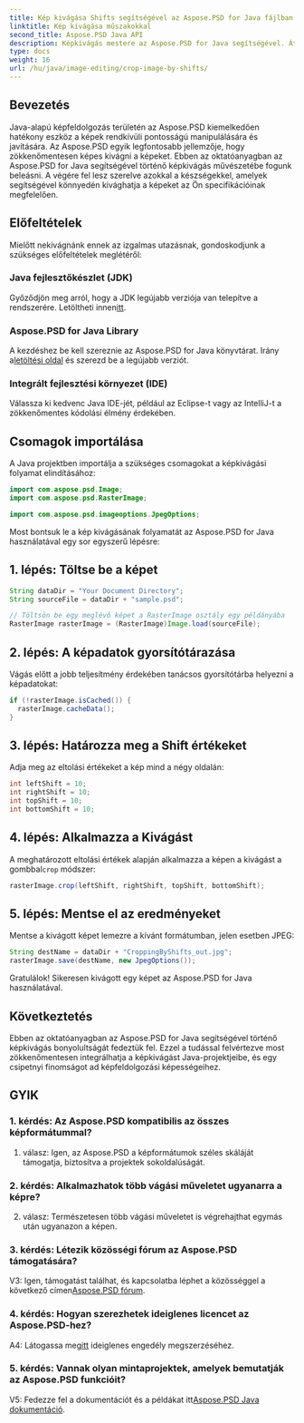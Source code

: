 ```yaml
---
title: Kép kivágása Shifts segítségével az Aspose.PSD for Java fájlban
linktitle: Kép kivágása műszakokkal
second_title: Aspose.PSD Java API
description: Képkivágás mestere az Aspose.PSD for Java segítségével. Átfogó oktatóanyag a zökkenőmentes képkezeléshez.
type: docs
weight: 16
url: /hu/java/image-editing/crop-image-by-shifts/
---
```

## Bevezetés

Java-alapú képfeldolgozás területén az Aspose.PSD kiemelkedően hatékony eszköz a képek rendkívüli pontosságú manipulálására és javítására. Az Aspose.PSD egyik legfontosabb jellemzője, hogy zökkenőmentesen képes kivágni a képeket. Ebben az oktatóanyagban az Aspose.PSD for Java segítségével történő képkivágás művészetébe fogunk beleásni. A végére fel lesz szerelve azokkal a készségekkel, amelyek segítségével könnyedén kivághatja a képeket az Ön specifikációinak megfelelően.

## Előfeltételek

Mielőtt nekivágnánk ennek az izgalmas utazásnak, gondoskodjunk a szükséges előfeltételek meglétéről:

### Java fejlesztőkészlet (JDK)

 Győződjön meg arról, hogy a JDK legújabb verziója van telepítve a rendszerére. Letöltheti innen[itt](https://www.oracle.com/java/technologies/javase-downloads.html).

### Aspose.PSD for Java Library

 A kezdéshez be kell szereznie az Aspose.PSD for Java könyvtárat. Irány a[letöltési oldal](https://releases.aspose.com/psd/java/) és szerezd be a legújabb verziót.

### Integrált fejlesztési környezet (IDE)

Válassza ki kedvenc Java IDE-jét, például az Eclipse-t vagy az IntelliJ-t a zökkenőmentes kódolási élmény érdekében.

## Csomagok importálása

A Java projektben importálja a szükséges csomagokat a képkivágási folyamat elindításához:

```java
import com.aspose.psd.Image;
import com.aspose.psd.RasterImage;

import com.aspose.psd.imageoptions.JpegOptions;
```

Most bontsuk le a kép kivágásának folyamatát az Aspose.PSD for Java használatával egy sor egyszerű lépésre:

## 1. lépés: Töltse be a képet

```java
String dataDir = "Your Document Directory";
String sourceFile = dataDir + "sample.psd";

// Töltsön be egy meglévő képet a RasterImage osztály egy példányába
RasterImage rasterImage = (RasterImage)Image.load(sourceFile);
```

## 2. lépés: A képadatok gyorsítótárazása

Vágás előtt a jobb teljesítmény érdekében tanácsos gyorsítótárba helyezni a képadatokat:

```java
if (!rasterImage.isCached()) {
  rasterImage.cacheData();
}
```

## 3. lépés: Határozza meg a Shift értékeket

Adja meg az eltolási értékeket a kép mind a négy oldalán:

```java
int leftShift = 10;
int rightShift = 10;
int topShift = 10;
int bottomShift = 10;
```

## 4. lépés: Alkalmazza a Kivágást

 A meghatározott eltolási értékek alapján alkalmazza a képen a kivágást a gombbal`crop` módszer:

```java
rasterImage.crop(leftShift, rightShift, topShift, bottomShift);
```

## 5. lépés: Mentse el az eredményeket

Mentse a kivágott képet lemezre a kívánt formátumban, jelen esetben JPEG:

```java
String destName = dataDir + "CroppingByShifts_out.jpg";
rasterImage.save(destName, new JpegOptions());
```

Gratulálok! Sikeresen kivágott egy képet az Aspose.PSD for Java használatával.

## Következtetés

Ebben az oktatóanyagban az Aspose.PSD for Java segítségével történő képkivágás bonyolultságát fedeztük fel. Ezzel a tudással felvértezve most zökkenőmentesen integrálhatja a képkivágást Java-projektjeibe, és egy csipetnyi finomságot ad képfeldolgozási képességeihez.

## GYIK

### 1. kérdés: Az Aspose.PSD kompatibilis az összes képformátummal?

1. válasz: Igen, az Aspose.PSD a képformátumok széles skáláját támogatja, biztosítva a projektek sokoldalúságát.

### 2. kérdés: Alkalmazhatok több vágási műveletet ugyanarra a képre?

2. válasz: Természetesen több vágási műveletet is végrehajthat egymás után ugyanazon a képen.

### 3. kérdés: Létezik közösségi fórum az Aspose.PSD támogatására?

 V3: Igen, támogatást találhat, és kapcsolatba léphet a közösséggel a következő címen[Aspose.PSD fórum](https://forum.aspose.com/c/psd/34).

### 4. kérdés: Hogyan szerezhetek ideiglenes licencet az Aspose.PSD-hez?

 A4: Látogassa meg[itt](https://purchase.aspose.com/temporary-license/) ideiglenes engedély megszerzéséhez.

### 5. kérdés: Vannak olyan mintaprojektek, amelyek bemutatják az Aspose.PSD funkcióit?

 V5: Fedezze fel a dokumentációt és a példákat itt[Aspose.PSD Java dokumentáció](https://reference.aspose.com/psd/java/).
